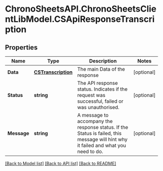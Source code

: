 # ChronoSheetsAPI.ChronoSheetsClientLibModel.CSApiResponseTranscription
## Properties

Name | Type | Description | Notes
------------ | ------------- | ------------- | -------------
**Data** | [**CSTranscription**](CSTranscription.md) | The main Data of the response | [optional] 
**Status** | **string** | The API response status. Indicates if the request was successful, failed or was unauthorised. | [optional] 
**Message** | **string** | A message to accompany the response status.  If the Status is failed, this message will hint why it failed and what you need to do. | [optional] 

[[Back to Model list]](../README.md#documentation-for-models) [[Back to API list]](../README.md#documentation-for-api-endpoints) [[Back to README]](../README.md)

